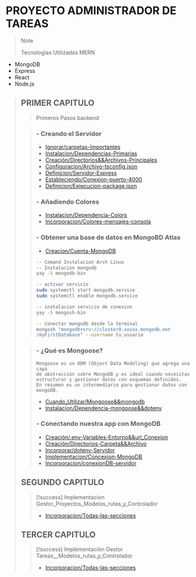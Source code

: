 # PROYECTO ADMINISTRADOR DE TAREAS
  
> >[!Note]
> > Tecnologias Utilizadas MERN

- MongoDB
- Express
- React
- Node.js

> ## PRIMER CAPITULO
> >
> > Primeros Pasos backend
>
> > ### - Creando el Servidor
> >
> > - [Ignorar/carpetas-Importantes](https://github.com/MilVG/app-uptask-backend-ts/commit/982d773989fc64ac1a3519e1f3ca91c06edb5ce3)
> > - [Instalacion/Dependencias-Primarias](https://github.com/MilVG/app-uptask-backend-ts/commit/4b585f9d2c58bfd058173148170b479059fada5a)
> > - [Creación/Directorios&&Archivos-Principales](https://github.com/MilVG/app-uptask-backend-ts/commit/384b13cdf1c316ee3d15459d556b128ec3caa043)
> > - [Configuracion/Archivo-tsconfig.json](https://github.com/MilVG/app-uptask-backend-ts/commit/4917ba0dcfc4ff7642600d42ad54ed487322c2e8)
> > - [Definicion/Servidor-Express](https://github.com/MilVG/app-uptask-backend-ts/commit/6a332e1ecca7c5332f4d502d216e68f0f4854b8f)
> > - [Estableciendo/Conexion-puerto-4000](https://github.com/MilVG/app-uptask-backend-ts/commit/530b272f94e2d5c70b8cfe4c5172bb633db5f240)
> > - [Definicion/Eejecucion-package.json](https://github.com/MilVG/app-uptask-backend-ts/commit/936919ec18f2a9a32a1fc9189d6f0108f83cbd53)
> >
> > ### - Añadiendo Colores
> >
> > - [Instalacion/Dependencia-Colors](https://github.com/MilVG/app-uptask-backend-ts/commit/480ba50ff3c046af2c3b5734ce4780a9d0c0d0f8)
> > - [Incorporacion/Colores-mensajes-consola](https://github.com/MilVG/app-uptask-backend-ts/commit/a0bb296c4706f4a9218e507169b85fa00134cb72)
> >
> > ### - Obtener una base de datos en MongoBD Atlas
> >
> > - [Creacion/Cuenta-MongoDB](https://cloud.mongodb.com/)
> >
> > ```zsh
> > -- Comand Instalacion Arch Linux
> > -- Instalacion mongodb
> > yay -S mongodb-bin
> > 
> > ```
> >
> > ```zsh
> > -- activar servicio
> > sudo systemctl start mongodb.service
> > sudo systemctl enable mongodb.service
> > 
> > ```
> >
> > ```zsh
> > -- instalacion servicio de conexion
> > yay -S mongosh-bin
> > 
> > ```
> >
> > ```zsh
> > -- Conectar mongodb desde la terminal
> > mongosh "mongodb+srv://cluster0.xxxxx.mongodb.net
> > /myFirstDatabase" --username tu_usuario
> > ```
>
>
> > ### - ¿Qué es Mongoose?
> >
> > ```text
> > Mongoose es un ODM (Object Data Modeling) que agrega una capa 
> > de abstracción sobre MongoDB y es ideal cuando necesitas 
> > estructurar y gestionar datos con esquemas definidos.
> > En resumen es un intermediario para gestionar datos con
> > mongoDB.
> > ```
> >
> > - [Cuando_Utilizar/Mongoose&&mongodb](https://chatgpt.com/share/67152984-239c-8002-a5bb-3ab77ec57241)
> > - [Instalacion/Dependencia-mongoose&&dotenv](https://github.com/MilVG/app-uptask-backend-ts/commit/76b4c93dc64dfaa578b6b6f8f0a8972b8dbdc351)
> >
> > ### - Conectando nuestra app con MongoDB
> >
> > - [Creación/.env-Variables-Entorno&&url_Conexion](https://github.com/MilVG/app-uptask-backend-ts/commit/617a79d5974085d518ee9078e5529555a1ea6e2a)
> > - [Creación/Directorios-Carpeta&&Archivo](https://github.com/MilVG/app-uptask-backend-ts/commit/fff61f03ac5fc9fda12a02b2f766c390f4594962)
> > - [Incorporar/dotenv-Servidor](https://github.com/MilVG/app-uptask-backend-ts/commit/c489ea0adf44a906cdd6b1879ce07b197361560a)
> > - [Implementacion/Concexion-MongoDB](https://github.com/MilVG/app-uptask-backend-ts/commit/3060ce19f502315beb0e6061ae52ba4fceee309d)
> > - [Incorporacion/conexionDB-servidor](https://github.com/MilVG/app-uptask-backend-ts/commit/925c6e8c1c14eecc83ccf9a0616be5b4bfb580ed)
>
> ## SEGUNDO CAPITULO
> >
> > [!success] Implementacion Gestor_Proyectos_Modelos_rutas_y_Controlador
> >
> > - [Incorporacion/Todas-las-secciones](https://github.com/MilVG/app-uptask-backend-ts/tree/capitulo_2/modelos-rutas-controlador)
>
> ## TERCER CAPITULO
> >
> > [!success] Implementación Gestor Tareas__Modelos_rutas_y_Controlador
> >
> > - [Incorporacion/Todas-las-secciones](https://github.com/MilVG/app-uptask-backend-ts/tree/capitulo_3/Tareas-modelos-rutas-controladores)
